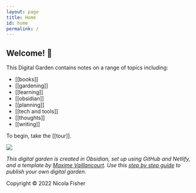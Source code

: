 ```yaml
---
layout: page
title: Home
id: home
permalink: /
---
```


## Welcome! 🌱

This Digital Garden contains notes on a range of topics including:

- [[books]]
- [[gardening]]
- [[learning]]
- [[obsidian]]
- [[planning]]
- [[tech and tools]]
- [[thoughts]]
- [[writing]]

To begin, take the [[tour]].

![](https://source.unsplash.com/aAbc_C7PH4Y/1900x1200)

*This digital garden is created in Obsidian, set up using GitHub and Netlify, and a template by [Maxime Vaillancourt](https://github.com/maximevaillancourt/digital-garden-jekyll-template). Use this [step by step guide](https://beingpax.medium.com/a-non-technical-guide-to-set-up-digital-garden-with-obsidian-for-free-62d6df75553c) to publish your own digital garden.*

Copyright © 2022 Nicola Fisher

<style>
  .wrapper {
    max-width: 33em;
  }
</style>